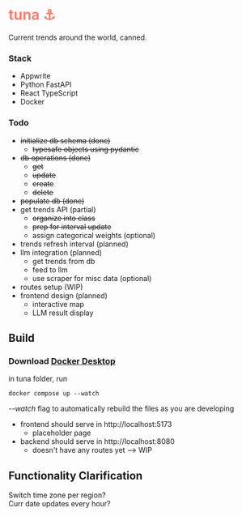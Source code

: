 # <span style="color:salmon">tuna ⚓</span>
Current trends around the world, canned.

### Stack
- Appwrite
- Python FastAPI
- React TypeScript
- Docker


### Todo
- ~~initialize db schema (done)~~
  - ~~typesafe objects using pydantic~~
- ~~db operations (done)~~
  - ~~get~~
  - ~~update~~
  - ~~create~~
  - ~~delete~~
- ~~populate db (done)~~
- get trends API (partial)
  - ~~organize into class~~
  - ~~prep for interval update~~
  - assign categorical weights (optional)
- trends refresh interval (planned)
- llm integration (planned)
  - get trends from db
  - feed to llm
  - use scraper for misc data (optional)
- routes setup (WIP)
- frontend design (planned)
  - interactive map
  - LLM result display

## Build
### Download [Docker Desktop](https://www.docker.com/get-started/)
in tuna folder, run
```
docker compose up --watch
```
_--watch_ flag to automatically rebuild the files as you are developing <br>

- frontend should serve in http://localhost:5173
  - placeholder page
- backend should serve in http://localhost:8080
  - doesn't have any routes yet --> WIP


## Functionality Clarification
Switch time zone per region? <br>
Curr date updates every hour? <br>